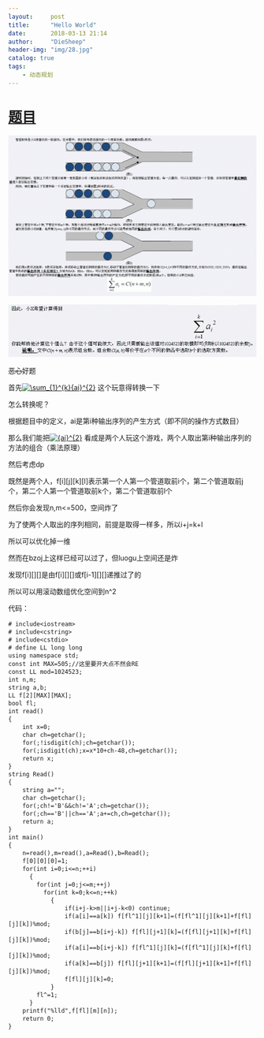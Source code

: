 ```yaml
---
layout:     post
title:      "Hello World"
date:       2018-03-13 21:14
author:     "DieSheep"
header-img: "img/28.jpg"
catalog: true
tags:
    - 动态规划
---
```


# [题目](https://www.lydsy.com/JudgeOnline/problem.php?id=1566)

![](/img/noi1.jpg)

![](/img/noi2.jpg)

~~恶心~~好题

首先<a href="http://www.codecogs.com/eqnedit.php?latex=\sum_{1}^{k}{ai}^{2}" target="_blank"><img src="http://latex.codecogs.com/gif.latex?\sum_{1}^{k}{ai}^{2}" title="\sum_{1}^{k}{ai}^{2}" /></a>
这个玩意得转换一下

怎么转换呢？

根据题目中的定义，ai是第i种输出序列的产生方式（即不同的操作方式数目）

那么我们能把<a href="http://www.codecogs.com/eqnedit.php?latex={ai}^{2}" target="_blank"><img src="http://latex.codecogs.com/gif.latex?{ai}^{2}" title="{ai}^{2}" /></a>
看成是两个人玩这个游戏，两个人取出第i种输出序列的方法的组合（乘法原理）

然后考虑dp

既然是两个人，f[i][j][k][l]表示第一个人第一个管道取前i个，第二个管道取前j个，第二个人第一个管道取前k个，第二个管道取前l个

然后你会发现n,m<=500，空间炸了

为了使两个人取出的序列相同，前提是取得一样多，所以i+j=k+l

所以可以优化掉一维

然而在bzoj上这样已经可以过了，但luogu上空间还是炸

发现f[i][][]是由f[i][][]或f[i-1][][]递推过了的

所以可以用滚动数组优化空间到n^2

代码：
```
# include<iostream>
# include<cstring>
# include<cstdio>
# define LL long long
using namespace std;
const int MAX=505;//这里要开大点不然会RE
const LL mod=1024523;
int n,m;
string a,b;
LL f[2][MAX][MAX];
bool fl;
int read()
{
	int x=0;
	char ch=getchar();
	for(;!isdigit(ch);ch=getchar());
	for(;isdigit(ch);x=x*10+ch-48,ch=getchar());
	return x;
}
string Read()
{
	string a="";
	char ch=getchar();
	for(;ch!='B'&&ch!='A';ch=getchar());
	for(;ch=='B'||ch=='A';a+=ch,ch=getchar());
	return a;
}
int main()
{
	n=read(),m=read(),a=Read(),b=Read();
	f[0][0][0]=1;
	for(int i=0;i<=n;++i)
	  {
	  	for(int j=0;j<=m;++j)
	      for(int k=0;k<=n;++k)
	      	{
	      		if(i+j-k>m||i+j-k<0) continue;
	      		if(a[i]==a[k]) f[fl^1][j][k+1]=(f[fl^1][j][k+1]+f[fl][j][k])%mod;
	      		if(b[j]==b[i+j-k]) f[fl][j+1][k]=(f[fl][j+1][k]+f[fl][j][k])%mod;
	      		if(a[i]==b[i+j-k]) f[fl^1][j][k]=(f[fl^1][j][k]+f[fl][j][k])%mod;
	      		if(a[k]==b[j]) f[fl][j+1][k+1]=(f[fl][j+1][k+1]+f[fl][j][k])%mod;
	      		f[fl][j][k]=0;
		  	}
		fl^=1;
	  }
	printf("%lld",f[fl][m][n]);
	return 0;
}
```
